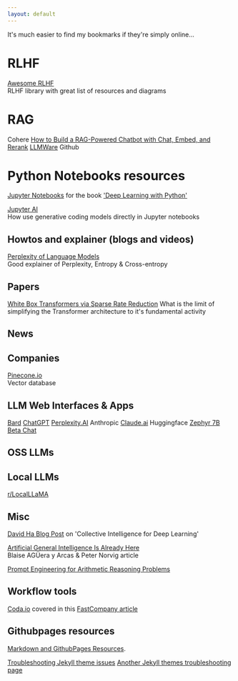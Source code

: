 ```yaml
---
layout: default
---
```


It's much easier to find my bookmarks if they're simply online...

# RLHF

[Awesome RLHF](https://github.com/opendilab/awesome-RLHF)  
RLHF library with great list of resources and diagrams

# RAG

Cohere [How to Build a RAG-Powered Chatbot with Chat, Embed, and Rerank](https://txt.cohere.com/rag-chatbot/)
[LLMWare](https://github.com/llmware-ai/llmware) Github

# Python Notebooks resources

[Jupyter Notebooks](https://github.com/fchollet/deep-learning-with-python-notebooks)
for the book ['Deep Learning with 
Python'](https://www.amazon.com/Learning-Python-Second-Fran%C3%A7ois-Chollet/dp/1617296864/)

[Jupyter AI](https://github.com/jupyterlab/jupyter-ai)  
How use generative coding models directly in Jupyter notebooks

## Howtos and explainer (blogs and videos)

[Perplexity of Language Models](https://medium.com/@priyankads/perplexity-of-language-models-41160427ed72)  
Good explainer of Perplexity, Entropy & Cross-entropy

## Papers

[White Box Transformers via Sparse Rate Reduction](https://ma-lab-berkeley.github.io/CRATE/)
What is the limit of simplifying the Transformer architecture to it's fundamental activity

## News

## Companies

[Pinecone.io](http://www.pinecone.io)  
Vector database

## LLM Web Interfaces & Apps

[Bard](http://bard.google.com)
[ChatGPT](https://chat.openai.com/)
[Perplexity.AI](https://www.perplexity.ai/)
Anthropic [Claude.ai](https://claude.ai/)
Huggingface [Zephyr 7B Beta Chat](https://huggingface.co/spaces/HuggingFaceH4/zephyr-chat)

## OSS LLMs

## Local LLMs

[r/LocalLLaMA](https://www.reddit.com/r/LocalLLaMA/)

## Misc

[David Ha Blog Post](https://blog.otoro.net/2022/10/01/collectiveintelligence/) on 'Collective Intelligence for Deep 
Learning'

[Artificial General Intelligence Is Already Here](https://www.noemamag.com/artificial-general-intelligence-is-already-here/)  
Blaise AGÜera y Arcas & Peter Norvig article

[Prompt Engineering for Arithmetic Reasoning Problems](https://towardsdatascience.com/prompt-engineering-for-arithmetic-reasoning-problems-28c8bcd5bf0e)

## Workflow tools

[Coda.io](http://codea.io) covered in this [FastCompany article](https://www.fastcompany.com/90987245/coda-most-underrated-productivity-tool-of-2023)

## Githubpages resources

[Markdown and GithubPages Resources](./markdown_and_pages_resources.html).

[Troubleshooting Jekyll 
theme issues](https://stackoverflow.com/questions/42966262/change-theme-of-my-github-pages-and-pages-are-empty)
[Another Jekyll themes troubleshooting 
page](https://surfacedetail.blogspot.com/2019/04/github-pages-and-jekyll-themes.html)
